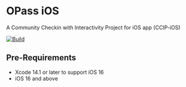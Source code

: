 # OPass iOS

A Community Checkin with Interactivity Project for iOS app (CCIP-iOS)

[![Build](https://github.com/CCIP-App/CCIP-iOS/actions/workflows/build.yml/badge.svg?branch=next)](https://github.com/CCIP-App/CCIP-iOS/actions/workflows/build.yml)

## Pre-Requirements

* Xcode 14.1 or later to support iOS 16
* iOS 16 and above
